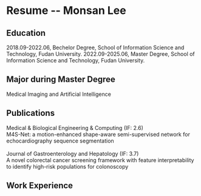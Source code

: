 Resume -- Monsan Lee
====================


Education
---------
2018.09-2022.06, Bechelor Degree, School of Information Science and Technology, Fudan University.
2022.09-2025.06, Master Degree, School of Information Science and Technology, Fudan University.

Major during Master Degree
--------------------------
Medical Imaging and Artificial Intelligence

Publications
-----------
Medical & Biological Engineering & Computing (IF: 2.6) <br>
M4S-Net: a motion-enhanced shape-aware semi-supervised network for echocardiography sequence segmentation
<br>
<br>
Journal of Gastroenterology and Hepatology (IF: 3.7) <br>
A novel colorectal cancer screening framework with feature interpretability to identify high-risk populations for colonoscopy

Work Experience
---------------
